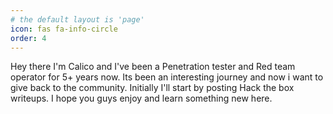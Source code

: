 ```yaml
---
# the default layout is 'page'
icon: fas fa-info-circle
order: 4
---
```


Hey there I'm Calico and I've been a Penetration tester and Red team operator for 5+ years now. Its been an interesting journey and now i want to give back to the community. Initially I'll start by posting Hack the box writeups. I hope you guys enjoy and learn something new here.